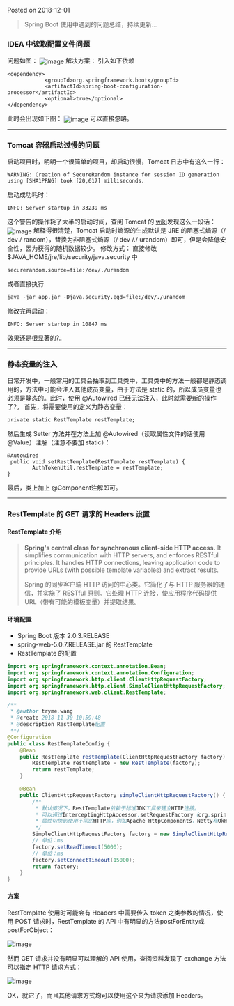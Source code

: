 Posted on 2018-12-01
> Spring Boot 使用中遇到的问题总结，持续更新...

### IDEA 中读取配置文件问题
问题如图：
<img src="https://tryme.wang/usr/images/sina/5cd95cd4cf68f.jpg" align="center" alt="image">
解决方案：
引入如下依赖
```
<dependency>
            <groupId>org.springframework.boot</groupId>
            <artifactId>spring-boot-configuration-processor</artifactId>
            <optional>true</optional>
</dependency>
```
此时会出现如下图：
<img src="https://tryme.wang/usr/images/sina/5cd95cd5e0508.jpg" align="center" alt="image">
可以直接忽略。

---
### Tomcat 容器启动过慢的问题
启动项目时，明明一个很简单的项目，却启动很慢，Tomcat 日志中有这么一行：
```
WARNING: Creation of SecureRandom instance for session ID generation using [SHA1PRNG] took [20,617] milliseconds.
```
启动成功耗时：
```
INFO: Server startup in 33239 ms
```
这个警告的操作耗了大半的启动时间，查阅 Tomcat 的 [wiki](https://wiki.apache.org/tomcat/HowTo/FasterStartUp)发现这么一段话：
<img src="https://tryme.wang/usr/images/sina/5cd95cd729506.jpg" align="center" alt="image">
解释得很清楚，Tomcat 启动时熵源的生成默认是 JRE 的阻塞式熵源（/ dev / random），替换为非阻塞式熵源（/ dev /./ urandom）即可，但是会降低安全性，因为获得的随机数据较少。
修改方式：
直接修改 $JAVA_HOME/jre/lib/security/java.security 中
```
securerandom.source=file:/dev/./urandom
```
或者直接执行
```
java -jar app.jar -Djava.security.egd=file:/dev/./urandom
```
修改完再启动：
```
INFO: Server startup in 10847 ms
```
效果还是很显著的?。

---
### 静态变量的注入
日常开发中，一般常用的工具会抽取到工具类中，工具类中的方法一般都是静态调用的，方法中可能会注入其他成员变量，由于方法是 static 的，所以成员变量也必须是静态的。此时，使用 @Autowired 已经无法注入，此时就需要新的操作了?。
首先，将需要使用的定义为静态变量：
```
private static RestTemplate restTemplate;
```
然后生成 Setter 方法并在方法上加 @Autowired（读取属性文件的话使用 @Value）注解（注意不要加 static）：
```
@Autowired
 public void setRestTemplate(RestTemplate restTemplate) {
        AuthTokenUtil.restTemplate = restTemplate;
}
```
最后，类上加上 @Component注解即可。

---
### RestTemplate 的 GET 请求的 Headers 设置

#### RestTemplate 介绍

> **Spring's central class for synchronous client-side HTTP access.** It simplifies communication with HTTP servers, and enforces RESTful principles. It handles HTTP connections, leaving application code to provide URLs (with possible template variables) and extract results.
>
> Spring 的同步客户端 HTTP 访问的中心类。它简化了与 HTTP 服务器的通信，并实施了 RESTful 原则。它处理 HTTP 连接，使应用程序代码提供 URL（带有可能的模板变量）并提取结果。

#### 环境配置

- Spring Boot 版本 2.0.3.RELEASE
- spring-web-5.0.7.RELEASE.jar 的 RestTemplate
- RestTemplate 的配置

```java
import org.springframework.context.annotation.Bean;
import org.springframework.context.annotation.Configuration;
import org.springframework.http.client.ClientHttpRequestFactory;
import org.springframework.http.client.SimpleClientHttpRequestFactory;
import org.springframework.web.client.RestTemplate;

/**
 * @author tryme.wang
 * @create 2018-11-30 10:59:48
 * @description RestTemplate配置 
 **/
@Configuration
public class RestTemplateConfig {
    @Bean
    public RestTemplate restTemplate(ClientHttpRequestFactory factory) {
        RestTemplate restTemplate = new RestTemplate(factory);
        return restTemplate;
    }

    @Bean
    public ClientHttpRequestFactory simpleClientHttpRequestFactory() {
        /**
         * 默认情况下，RestTemplate依赖于标准JDK工具来建立HTTP连接。
         * 可以通过InterceptingHttpAccessor.setRequestFactory（org.springframework.http.client.ClientHttpRequestFactory）
         * 属性切换到使用不同的HTTP库，例如Apache HttpComponents，Netty和OkHttp。
         */
        SimpleClientHttpRequestFactory factory = new SimpleClientHttpRequestFactory();
        // 单位：ms
        factory.setReadTimeout(5000);
        // 单位：ms
        factory.setConnectTimeout(15000);
        return factory;
    }
}
```

#### 方案

RestTemplate 使用时可能会有 Headers 中需要传入 token 之类参数的情况，使用 POST 请求时，RestTemplate 的 API 中有明显的方法postForEntity或postForObject：

<img src="https://tryme.wang/usr/images/sina/5cd95cd8b1721.jpg" align="center" alt="image">

然而 GET 请求并没有明显可以理解的 API 使用，查阅资料发现了 exchange 方法可以指定 HTTP 请求方式：

<img src="https://tryme.wang/usr/images/sina/5cd95cd9c78e3.jpg" align="center" alt="image">

OK，就它了，而且其他请求方式均可以使用这个来为请求添加 Headers。
